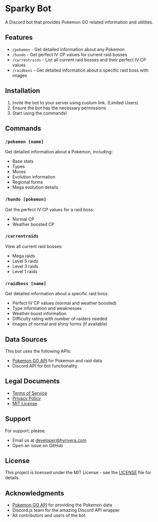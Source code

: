 # Sparky Bot

A Discord bot that provides Pokemon GO related information and utilities.

## Features

- `/pokemon` - Get detailed information about any Pokemon
- `/hundo` - Get perfect IV CP values for current raid bosses
- `/currentraids` - List all current raid bosses and their perfect IV CP values
- `/raidboss` - Get detailed information about a specific raid boss with images

## Installation

1. Invite the bot to your server using custom link. (Limited Users)
2. Ensure the bot has the necessary permissions
3. Start using the commands!

## Commands

### `/pokemon [name]`
Get detailed information about a Pokemon, including:
- Base stats
- Types
- Moves
- Evolution information
- Regional forms
- Mega evolution details

### `/hundo [pokemon]`
Get the perfect IV CP values for a raid boss:
- Normal CP
- Weather boosted CP

### `/currentraids`
View all current raid bosses:
- Mega raids
- Level 5 raids
- Level 3 raids
- Level 1 raids

### `/raidboss [name]`
Get detailed information about a specific raid boss:
- Perfect IV CP values (normal and weather boosted)
- Type information and weaknesses
- Weather boost information
- Difficulty rating with number of raiders needed
- Images of normal and shiny forms (if available)

## Data Sources

This bot uses the following APIs:
- [Pokemon GO API](https://github.com/pokemon-go-api/pokemon-go-api) for Pokemon and raid data
- Discord API for bot functionality

## Legal Documents

- [Terms of Service](TERMS.md)
- [Privacy Policy](PRIVACY.md)
- [MIT License](LICENSE)

## Support

For support, please:
- Email us at developer@hyrivera.com
- Open an issue on GitHub

## License

This project is licensed under the MIT License - see the [LICENSE](LICENSE) file for details.

## Acknowledgments

- [Pokemon GO API](https://github.com/pokemon-go-api/pokemon-go-api) for providing the Pokemon data
- Discord.js team for the amazing Discord API wrapper
- All contributors and users of the bot 